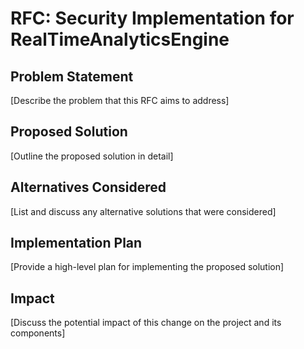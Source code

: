 # RFC: Security Implementation for RealTimeAnalyticsEngine

## Problem Statement

[Describe the problem that this RFC aims to address]

## Proposed Solution

[Outline the proposed solution in detail]

## Alternatives Considered

[List and discuss any alternative solutions that were considered]

## Implementation Plan

[Provide a high-level plan for implementing the proposed solution]

## Impact

[Discuss the potential impact of this change on the project and its components]

